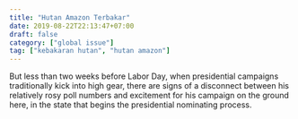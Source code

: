```yaml
---
title: "Hutan Amazon Terbakar"
date: 2019-08-22T22:13:47+07:00
draft: false 
category: ["global issue"]
tag: ["kebakaran hutan", "hutan amazon"]
---
```


But less than two weeks before Labor Day, when presidential campaigns traditionally kick into high gear, there are signs of a disconnect between his relatively rosy poll numbers and excitement for his campaign on the ground here, in the state that begins the presidential nominating process.
